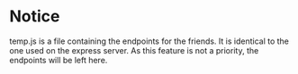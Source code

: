 # Notice

temp.js is a file containing the endpoints for the friends.
It is identical to the one used on the express server.
As this feature is not a priority, the endpoints will be left here.
